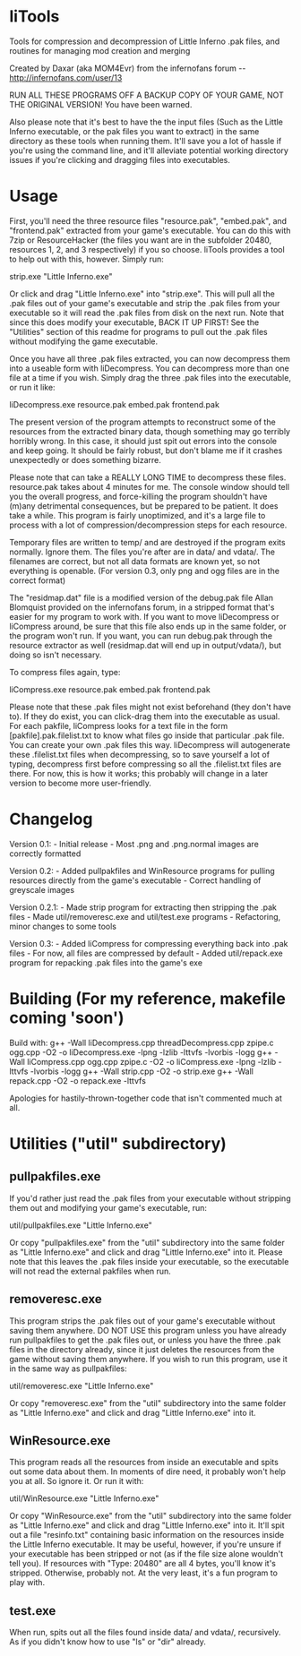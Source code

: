 liTools
=======

Tools for compression and decompression of Little Inferno .pak files, and routines for managing mod creation and merging

Created by Daxar (aka MOM4Evr) from the infernofans forum -- http://infernofans.com/user/13

RUN ALL THESE PROGRAMS OFF A BACKUP COPY OF YOUR GAME, NOT THE ORIGINAL VERSION! You have been warned.

Also please note that it's best to have the the input files (Such as the Little Inferno executable, or the pak files you want to extract) in the same directory as these tools when running them. It'll save you a lot of hassle if you're using the command line, and it'll alleviate potential working directory issues if you're clicking and dragging files into executables.

Usage
=====

First, you'll need the three resource files "resource.pak", "embed.pak", and "frontend.pak" extracted from your game's executable. You can do this with 7zip or ResourceHacker (the files you want are in the subfolder 20480, resources 1, 2, and 3 respectively) if you so choose. liTools provides a tool to help out with this, however. Simply run:

strip.exe "Little Inferno.exe"

Or click and drag "Little Inferno.exe" into "strip.exe". This will pull all the .pak files out of your game's executable and strip the .pak files from your executable so it will read the .pak files from disk on the next run. Note that since this does modify your executable, BACK IT UP FIRST! See the "Utilities" section of this readme for programs to pull out the .pak files without modifying the game executable.

Once you have all three .pak files extracted, you can now decompress them into a useable form with liDecompress. You can decompress more than one file at a time if you wish. Simply drag the three .pak files into the executable, or run it like:

liDecompress.exe resource.pak embed.pak frontend.pak

The present version of the program attempts to reconstruct some of the resources from the extracted binary data, though something may go terribly horribly wrong. In this case, it should just spit out errors into the console and keep going. It should be fairly robust, but don't blame me if it crashes unexpectedly or does something bizarre.

Please note that can take a REALLY LONG TIME to decompress these files. resource.pak takes about 4 minutes for me. The console window should tell you the overall progress, and force-killing the program shouldn't have (m)any detrimental consequences, but be prepared to be patient. It does take a while. This program is fairly unoptimized, and it's a large file to process with a lot of compression/decompression steps for each resource.

Temporary files are written to temp/ and are destroyed if the program exits normally. Ignore them. The files you're after are in data/ and vdata/. The filenames are correct, but not all data formats are known yet, so not everything is openable. (For version 0.3, only png and ogg files are in the correct format)

The "residmap.dat" file is a modified version of the debug.pak file Allan Blomquist provided on the infernofans forum, in a stripped format that's easier for my program to work with. If you want to move liDecompress or liCompress around, be sure that this file also ends up in the same folder, or the program won't run. If you want, you can run debug.pak through the resource extractor as well (residmap.dat will end up in output/vdata/), but doing so isn't necessary.

To compress files again, type:

liCompress.exe resource.pak embed.pak frontend.pak

Please note that these .pak files might not exist beforehand (they don't have to). If they do exist, you can click-drag them into the executable as usual. For each pakfile, liCompress looks for a text file in the form [pakfile].pak.filelist.txt to know what files go inside that particular .pak file. You can create your own .pak files this way. liDecompress will autogenerate these .filelist.txt files when decompressing, so to save yourself a lot of typing, decompress first before compressing so all the .filelist.txt files are there. For now, this is how it works; this probably will change in a later version to become more user-friendly.

Changelog
=========
Version 0.1:
	- Initial release
	- Most .png and .png.normal images are correctly formatted

Version 0.2:
	- Added pullpakfiles and WinResource programs for pulling resources directly from the game's executable
	- Correct handling of greyscale images

Version 0.2.1:
	- Made strip program for extracting then stripping the .pak files
	- Made util/removeresc.exe and util/test.exe programs
	- Refactoring, minor changes to some tools
	
Version 0.3:
	- Added liCompress for compressing everything back into .pak files
	- For now, all files are compressed by default
	- Added util/repack.exe program for repacking .pak files into the game's exe


Building (For my reference, makefile coming 'soon')
===================================================
Build with:
	g++ -Wall liDecompress.cpp threadDecompress.cpp zpipe.c ogg.cpp -O2 -o liDecompress.exe -lpng -lzlib -lttvfs -lvorbis -logg
	g++ -Wall liCompress.cpp ogg.cpp zpipe.c -O2 -o liCompress.exe -lpng -lzlib -lttvfs -lvorbis -logg
	g++ -Wall strip.cpp -O2 -o strip.exe
	g++ -Wall repack.cpp -O2 -o repack.exe -lttvfs
	
Apologies for hastily-thrown-together code that isn't commented much at all.

Utilities ("util" subdirectory)
===============================

pullpakfiles.exe
----------------
If you'd rather just read the .pak files from your executable without stripping them out and modifying your game's executable, run:

util/pullpakfiles.exe "Little Inferno.exe"

Or copy "pullpakfiles.exe" from the "util" subdirectory into the same folder as "Little Inferno.exe" and click and drag "Little Inferno.exe" into it. Please note that this leaves the .pak files inside your executable, so the executable will not read the external pakfiles when run.


removeresc.exe
----------------
This program strips the .pak files out of your game's executable without saving them anywhere. DO NOT USE this program unless you have already run pullpakfiles to get the .pak files out, or unless you have the three .pak files in the directory already, since it just deletes the resources from the game without saving them anywhere. If you wish to run this program, use it in the same way as pullpakfiles:

util/removeresc.exe "Little Inferno.exe"

Or copy "removeresc.exe" from the "util" subdirectory into the same folder as "Little Inferno.exe" and click and drag "Little Inferno.exe" into it.


WinResource.exe
----------------
This program reads all the resources from inside an executable and spits out some data about them. In moments of dire need, it probably won't help you at all. So ignore it. Or run it with:

util/WinResource.exe "Little Inferno.exe"

Or copy "WinResource.exe" from the "util" subdirectory into the same folder as "Little Inferno.exe" and click and drag "Little Inferno.exe" into it. It'll spit out a file "resinfo.txt" containing basic information on the resources inside the Little Inferno executable. It may be useful, however, if you're unsure if your executable has been stripped or not (as if the file size alone wouldn't tell you). If resources with "Type: 20480" are all 4 bytes, you'll know it's stripped. Otherwise, probably not. At the very least, it's a fun program to play with.

test.exe
----------------
When run, spits out all the files found inside data/ and vdata/, recursively. As if you didn't know how to use "ls" or "dir" already.